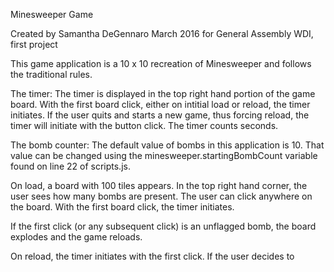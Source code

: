 Minesweeper Game

Created by Samantha DeGennaro March 2016 for General Assembly WDI, first project

This game application is a 10 x 10 recreation of Minesweeper and follows the
traditional rules.

The timer:
  The timer is displayed in the top right hand portion of the game board. With
  the first board click, either on intitial load or reload, the timer initiates.
  If the user quits and starts a new game, thus forcing reload, the timer will
  initiate with the button click. The timer counts seconds.

The bomb counter:
  The default value of bombs in this application is 10. That value can be
  changed using the minesweeper.startingBombCount variable found on line 22 of
  scripts.js. 

On load, a board with 100 tiles appears. In the top right hand corner, the user
sees how many bombs are present. The user can click anywhere on the board.
With the first board click, the timer initiates.

If the first click (or any subsequent click) is an unflagged bomb, the board
explodes and the game reloads.

On reload, the timer initiates with the first click. If the user decides to
